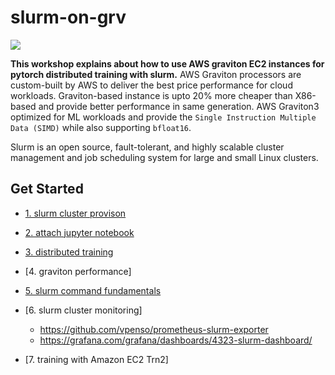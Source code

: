 # slurm-on-grv

![](https://github.com/gnosia93/slurm-on-grv/blob/main/tutorial/images/slurm-ws-arch.png)

**This workshop explains about how to use AWS graviton EC2 instances for pytorch distributed training with slurm.** 
AWS Graviton processors are custom-built by AWS to deliver the best price performance for cloud workloads. Graviton-based instance is upto 20% more cheaper than X86-based and provide better performance in same generation. AWS Graviton3 optimized for ML workloads and provide the `Single Instruction Multiple Data (SIMD)` while also supporting `bfloat16`. 

Slurm is an open source, fault-tolerant, and highly scalable cluster management and job scheduling system for large and small Linux clusters. 

## Get Started ##

* [1. slurm cluster provison](https://github.com/gnosia93/slurm-on-grv/blob/main/tutorial/1.provison.md)

* [2. attach jupyter notebook](https://github.com/gnosia93/slurm-on-grv/blob/main/tutorial/2.attach-jupyter.md)

* [3. distributed training](https://github.com/gnosia93/slurm-on-grv/blob/main/tutorial/3.distributed-training.md)

* [4. graviton performance] 


* [5. slurm command fundamentals](https://github.com/gnosia93/slurm-on-grv/blob/main/tutorial/3.slurm-basic.md)

* [6. slurm cluster monitoring]
   - https://github.com/vpenso/prometheus-slurm-exporter
   - https://grafana.com/grafana/dashboards/4323-slurm-dashboard/

* [7. training with Amazon EC2 Trn2]






